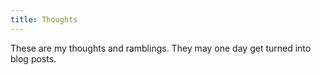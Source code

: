 ```yaml
---
title: Thoughts
---
```


These are my thoughts and ramblings. They may one day get turned into blog posts.

